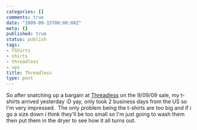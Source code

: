 ```yaml
---
categories: []
comments: true
date: "2009-09-15T00:00:00Z"
meta: {}
published: true
status: publish
tags:
- TShirts
- shirts
- threadless
- ups
title: Threadless
type: post
---
```

So after snatching up a bargain at 
[Threadless](http://www.threadless.com) on the 9/09/09 sale, my t-shirts arrived yesterday :D yay, only took 2 business days from the US so I'm very impressed.  The only problem being the t-shirts are too big and if i go a size down i think they'll be too small so I'm just going to wash them then put them in the dryer to see how it all turns out.
